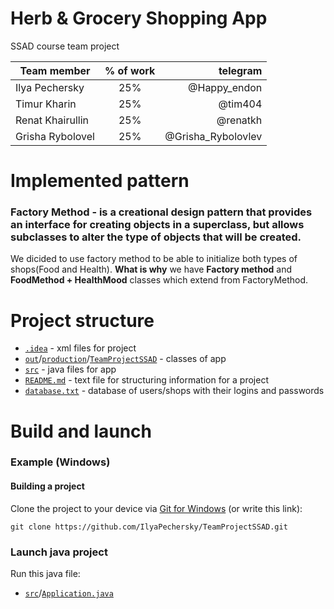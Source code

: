 # Herb & Grocery Shopping App
SSAD course team project 

| Team member | % of work | telegram |  
|-----------|:-----------:|-----------:|  
| Ilya Pechersky | 25% | @Happy_endon |  
| Timur Kharin | 25% | @tim404 |
| Renat Khairullin| 25% | @renatkh |  
| Grisha Rybolovel | 25% | @Grisha_Rybolovlev|  

# Implemented pattern
### **Factory Method** - is a creational design pattern that provides an interface for creating objects in a superclass, but allows subclasses to alter the type of objects that will be created.

We dicided to use factory method to be able to initialize both types of shops(Food and Health).
**What is why** we have **Factory method** and **FoodMethod + HealthMood** classes which extend from FactoryMethod.

# Project structure

- [`.idea`](.idea) - xml files for project
- [`out`](out)/[`production`](production)/[`TeamProjectSSAD`](TeamProjectSSAD) - classes of app
- [`src`](src) - java files for app
- [`README.md`](README.md) - text file for structuring information for a project
- [`database.txt`](database.txt) - database of users/shops with their logins and passwords

# Build and launch

### Example (Windows)

#### Building a project

Clone the project to your device via [Git for Windows](https://gitforwindows.org/) (or write this link):

```shell
git clone https://github.com/IlyaPechersky/TeamProjectSSAD.git
```
### Launch java project

Run this java file:
- [`src`](src)/[`Application.java`](Application.java)


